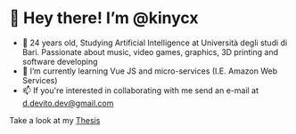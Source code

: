 # 👋 Hey there! I’m @kinycx

- 👀 24 years old, Studying Artificial Intelligence at Università degli studi di Bari. Passionate about music, video games, graphics, 3D printing and software developing
- 🌱 I’m currently learning Vue JS and micro-services (I.E. Amazon Web Services)
- 📫 If you're interested in collaborating with me send an e-mail at d.devito.dev@gmail.com

Take a look at my [Thesis](https://github.com/kinycx/LSTM-Music-Generation)


<!---
kinycx/kinycx is a ✨ special ✨ repository because its `README.md` (this file) appears on your GitHub profile.
You can click the Preview link to take a look at your changes.
--->
